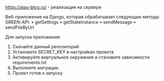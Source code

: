 https://ajax-blog.ru/ - реализация на сервере

Веб-приложение на Django, которая обрабатывает следующие методы GREEN-API:
  • getSettings
  • getStateInstance
  • sendMessage
  • sendFileByUrl

Для запуска приложения:
1) Скачайте данный репозиторий
2) Установите SECRET_KEY в настройках проекта
3) Активируйте виртуальное окружение и становите зависимости requirements.txt
4) Выполните миграции
5) Проект готов к запуску

